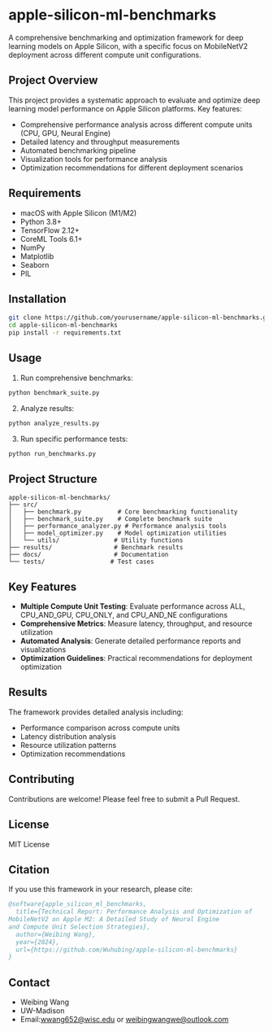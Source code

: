 # apple-silicon-ml-benchmarks

A comprehensive benchmarking and optimization framework for deep learning models on Apple Silicon, with a specific focus on MobileNetV2 deployment across different compute unit configurations.

## Project Overview

This project provides a systematic approach to evaluate and optimize deep learning model performance on Apple Silicon platforms. Key features:

- Comprehensive performance analysis across different compute units (CPU, GPU, Neural Engine)
- Detailed latency and throughput measurements
- Automated benchmarking pipeline
- Visualization tools for performance analysis
- Optimization recommendations for different deployment scenarios

## Requirements

- macOS with Apple Silicon (M1/M2)
- Python 3.8+
- TensorFlow 2.12+
- CoreML Tools 6.1+
- NumPy
- Matplotlib
- Seaborn
- PIL

## Installation

```bash
git clone https://github.com/yourusername/apple-silicon-ml-benchmarks.git
cd apple-silicon-ml-benchmarks
pip install -r requirements.txt
```

## Usage

1. Run comprehensive benchmarks:
```bash
python benchmark_suite.py
```

2. Analyze results:
```bash
python analyze_results.py
```

3. Run specific performance tests:
```bash
python run_benchmarks.py
```

## Project Structure
```
apple-silicon-ml-benchmarks/
├── src/
│   ├── benchmark.py          # Core benchmarking functionality
│   ├── benchmark_suite.py    # Complete benchmark suite
│   ├── performance_analyzer.py # Performance analysis tools
│   ├── model_optimizer.py    # Model optimization utilities
│   └── utils/               # Utility functions
├── results/                 # Benchmark results
├── docs/                    # Documentation
└── tests/                  # Test cases
```

## Key Features

- **Multiple Compute Unit Testing**: Evaluate performance across ALL, CPU_AND_GPU, CPU_ONLY, and CPU_AND_NE configurations
- **Comprehensive Metrics**: Measure latency, throughput, and resource utilization
- **Automated Analysis**: Generate detailed performance reports and visualizations
- **Optimization Guidelines**: Practical recommendations for deployment optimization

## Results

The framework provides detailed analysis including:
- Performance comparison across compute units
- Latency distribution analysis
- Resource utilization patterns
- Optimization recommendations

## Contributing

Contributions are welcome! Please feel free to submit a Pull Request.

## License

MIT License

## Citation

If you use this framework in your research, please cite:

```bibtex
@software{apple_silicon_ml_benchmarks,
  title={Technical Report: Performance Analysis and Optimization of
MobileNetV2 on Apple M2: A Detailed Study of Neural Engine
and Compute Unit Selection Strategies},
  author={Weibing Wang},
  year={2024},
  url={https://github.com/Wuhubing/apple-silicon-ml-benchmarks}
}
```

## Contact

- Weibing Wang
- UW-Madison
- Email:wwang652@wisc.edu or weibingwangwe@outlook.com
```
